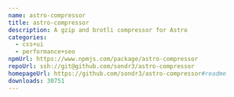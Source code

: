 ```yaml
---
name: astro-compressor
title: astro-compressor
description: A gzip and brotli compressor for Astro
categories:
  - css+ui
  - performance+seo
npmUrl: https://www.npmjs.com/package/astro-compressor
repoUrl: ssh://git@github.com/sondr3/astro-compressor
homepageUrl: https://github.com/sondr3/astro-compressor#readme
downloads: 30751
---
```

